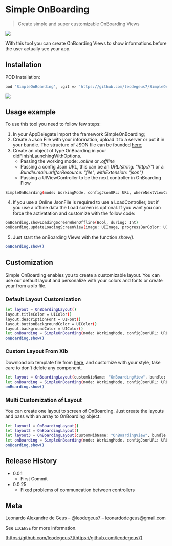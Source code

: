 # Simple OnBoarding
> Create simple and super customizable OnBoarding Views


![](https://i.imgur.com/EnxDqZt.jpg)


With this tool you can create OnBoarding Views to show informations before the user actually see your app.


## Installation

POD Installation:

```sh
pod 'SimpleOnBoarding', :git => 'https://github.com/leodegeus7/SimpleOnBoarding.git'
```

![](https://media.giphy.com/media/3ohjUTRbJ5vyXecxdS/giphy.gif)

## Usage example

To use this tool you need to follow few steps:

1) In your AppDelegate import the framework SimpleOnBoarding;
2) Create a Json File with your information, upload it to a server or put it in your bundle. The structure of JSON file can be founded [here](https://github.com/leodegeus7/SimpleOnBoarding/blob/master/DemoApp/OnBoardingData.json);
3) Create an object of type OnBoarding in your didFinishLaunchingWithOptions. <br />
     - Passing the working mode:  *.online*  or  *.offline*<br />
     - Passing a config Json URL, this can be an *URL(string: "http://")* or a *Bundle.main.url(forResource: "file", withExtension: "json")*<br />
     - Passing a UIViewController to be the next controller in OnBoarding Flow <br />
  
```sh
SimpleOnBoarding(mode: WorkingMode, configJsonURL: URL, whereNextViewControllerIs: UIViewController)
```

4) If you use a Online JsonFile is required to use a LoadController, but if you use a offline data the Load screen is optional. If you want you can force the activatation and customize with the follow code:

```sh
onBoarding.showLoadingScreenWhenOffline(Bool, during: Int)
onBoarding.updateLoadingScreenView(image: UIImage, progressBarColor: UIColor,progressBarBackLoadingColor: UIColor)
```
5) Just start the onBoarding Views with the function *show()*.

```sh
onBoarding.show()
```

## Customization

Simple OnBoarding enables you to create a customizable layout. You can use our default layout and personalize with your colors and fonts or create your from a xib file.

### Default Layout Customization
```sh
let layout = OnBoardingLayout()
layout.titleColor = UIColor()
layout.descriptionFont = UIFont()
layout.buttonBackgroundColor = UIColor()
layout.backgroundColor = UIColor()
let onBoarding = SimpleOnBoarding(mode: WorkingMode, configJsonURL: URL, layout: layout, whereNextViewControllerIs: nextController)
onBoarding.show()
```

### Custom Layout From Xib
Download xib template file from [here](https://github.com/leodegeus7/SimpleOnBoarding/blob/master/DemoApp/OnBoardingView2.xib), and customize with your style, take care to don't delete any component. 
```sh
let layout = OnBoardingLayout(customNibName: "OnBoardingView", bundle: Bundle(for: AppDelegate.self))
let onBoarding = SimpleOnBoarding(mode: WorkingMode, configJsonURL: URL, layout: layout, whereNextViewControllerIs: nextController)
onBoarding.show()
```

### Multi Customization of Layout
You can create one layout to screen of OnBoarding. Just create the layouts and pass with an array to OnBoarding object:
```sh
let layout1 = OnBoardingLayout()
let layout2 = OnBoardingLayout()
let layout3 = OnBoardingLayout(customNibName: "OnBoardingView", bundle: Bundle(for: AppDelegate.self))
let onBoarding = SimpleOnBoarding(mode: WorkingMode, configJsonURL: URL, layout: [layout1,layout2,layout3], whereNextViewControllerIs: nextController)
onBoarding.show()
```

## Release History

* 0.0.1
    * First Commit
* 0.0.25
    * Fixed problems of communcation between controllers
    
## Meta

Leonardo Alexandre de Geus – [@leodegeus7](https://www.linkedin.com/in/leodegeus7/) – leonardodegeus@gmail.com

See ``LICENSE`` for more information.

[https://github.com/leodegeus7](https://github.com/leodegeus7)
